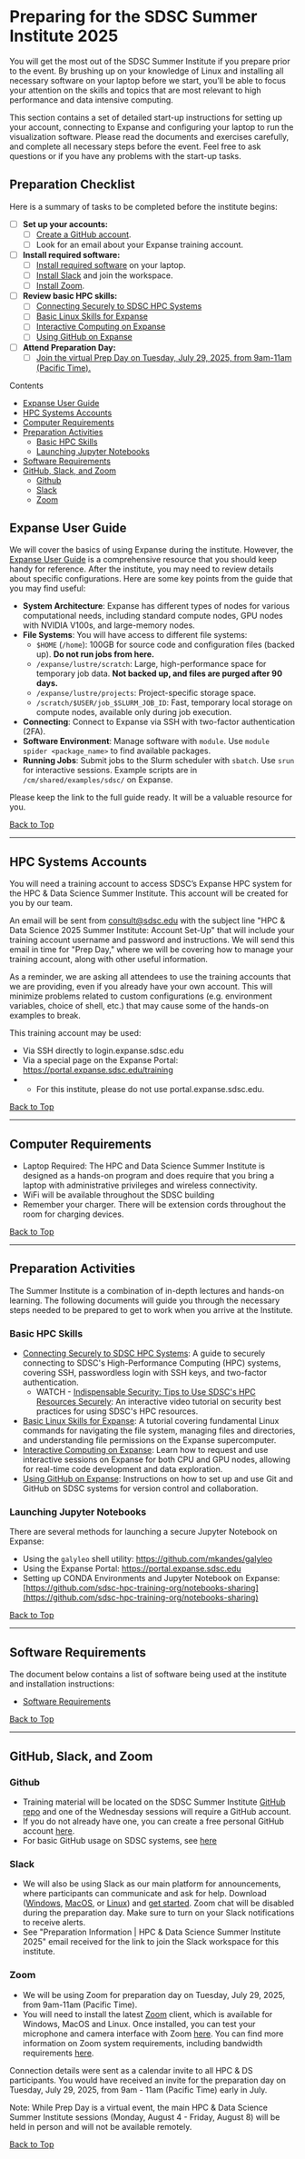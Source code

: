 <a name="top"></a>
# Preparing for the SDSC Summer Institute 2025

You will get the most out of the SDSC Summer Institute if you prepare prior to the event. By brushing up on your knowledge of Linux and installing all necessary software on your laptop before we start, you’ll be able to focus your attention on the skills and topics that are most relevant to high performance and data intensive computing.

This section contains a set of detailed start-up instructions for setting up your account, connecting to Expanse and configuring your laptop to run the visualization software. Please read the documents and exercises carefully, and complete all necessary steps before the event. Feel free to ask questions or if you have any problems with the start-up tasks.

## Preparation Checklist

Here is a summary of tasks to be completed before the institute begins:

- [ ] **Set up your accounts:**
    - [ ] [Create a GitHub account](#github).
    - [ ] Look for an email about your Expanse training account.
- [ ] **Install required software:**
    - [ ] [Install required software](./software_requirements.md) on your laptop.
    - [ ] [Install Slack](#slack) and join the workspace.
    - [ ] [Install Zoom](#zoom).
- [ ] **Review basic HPC skills:**
    - [ ] [Connecting Securely to SDSC HPC Systems](#basic-hpc-skills)
    - [ ] [Basic Linux Skills for Expanse](#basic-hpc-skills)
    - [ ] [Interactive Computing on Expanse](#basic-hpc-skills)
    - [ ] [Using GitHub on Expanse](#basic-hpc-skills)
- [ ] **Attend Preparation Day:**
    - [ ] [Join the virtual Prep Day on Tuesday, July 29, 2025, from 9am-11am (Pacific Time).](https://github.com/sdsc/sdsc-summer-institute-2025/tree/main/1.0_preparation_day_welcome_and_orientation)

Contents
* [Expanse User Guide](#expanse-user-guide)
* [HPC Systems Accounts](#hpc-systems-accounts)
* [Computer Requirements](#computer-requirements)
* [Preparation Activities](#preparation-activities)
   * [Basic HPC Skills](#basic-hpc-skills)
   * [Launching Jupyter Notebooks](#launching-jupyter-notebooks)
* [Software Requirements](#software-requirements)
* [GitHub, Slack, and Zoom](#github-slack-and-zoom)
    * [Github](#github)
    * [Slack](#slack)
    * [Zoom](#zoom)
  
## Expanse User Guide
We will cover the basics of using Expanse during the institute. However, the [Expanse User Guide](https://www.sdsc.edu/support/user_guides/expanse.html) is a comprehensive resource that you should keep handy for reference. After the institute, you may need to review details about specific configurations. Here are some key points from the guide that you may find useful:

*   **System Architecture**: Expanse has different types of nodes for various computational needs, including standard compute nodes, GPU nodes with NVIDIA V100s, and large-memory nodes.
*   **File Systems**: You will have access to different file systems:
    *   `$HOME` (`/home`): 100GB for source code and configuration files (backed up). **Do not run jobs from here.**
    *   `/expanse/lustre/scratch`: Large, high-performance space for temporary job data. **Not backed up, and files are purged after 90 days.**
    *   `/expanse/lustre/projects`: Project-specific storage space.
    *   `/scratch/$USER/job_$SLURM_JOB_ID`: Fast, temporary local storage on compute nodes, available only during job execution.
*   **Connecting**: Connect to Expanse via SSH with two-factor authentication (2FA).
*   **Software Environment**: Manage software with `module`. Use `module spider <package_name>` to find available packages.
*   **Running Jobs**: Submit jobs to the Slurm scheduler with `sbatch`. Use `srun` for interactive sessions. Example scripts are in `/cm/shared/examples/sdsc/` on Expanse.

Please keep the link to the full guide ready. It will be a valuable resource for you.

[Back to Top](#top)
<hr>

##  HPC Systems Accounts
You will need a training account to access SDSC’s Expanse HPC system for the HPC & Data Science Summer Institute. This account will be created for you by our team. 

An email will be sent from consult@sdsc.edu with the subject line "HPC & Data Science 2025 Summer Institute: Account Set-Up" that will include your training account username and password and instructions.
We will send this email in time for  "Prep Day," where we will be covering how to manage your training account, along with other useful information. 

As a reminder, we are asking all attendees to use the training accounts that we are providing, even if you already have your own account. This will minimize problems related to custom configurations (e.g. environment variables, choice of shell, etc.) that may cause some of the hands-on examples to break. 

This training account may be used:
  * Via SSH directly to login.expanse.sdsc.edu
  * Via a special page on the Expanse Portal: https://portal.expanse.sdsc.edu/training
  * * For this institute, please do not use portal.expanse.sdsc.edu.

[Back to Top](#top)
<hr>

 ## Computer Requirements
* Laptop Required: The HPC and Data Science Summer Institute is designed as a hands-on program and does require that you bring a laptop with administrative privileges and wireless connectivity.
* WiFi will be available throughout the SDSC building
* Remember your charger. There will be extension cords throughout the room for charging devices.

[Back to Top](#top)
<hr>

## Preparation Activities
The Summer Institute is a combination of in-depth lectures and hands-on learning. The following documents will guide you through the necessary steps needed to be prepared to get to work when you arrive at the Institute.

### Basic HPC Skills
* [Connecting Securely to SDSC HPC Systems](https://github.com/sdsc-hpc-training-org/hpc-security): A guide to securely connecting to SDSC's High-Performance Computing (HPC) systems, covering SSH, passwordless login with SSH keys, and two-factor authentication.
    * WATCH - [Indispensable Security: Tips to Use SDSC's HPC Resources Securely](https://education.sdsc.edu/training/interactive/202007_security_tips/index.php): An interactive video tutorial on security best practices for using SDSC's HPC resources.
* [Basic Linux Skills for Expanse](https://github.com/sdsc-hpc-training-org/basic_skills/tree/master/basic_linux_skills_expanse): A tutorial covering fundamental Linux commands for navigating the file system, managing files and directories, and understanding file permissions on the Expanse supercomputer.
* [Interactive Computing on Expanse](https://github.com/sdsc-hpc-training-org/basic_skills/tree/master/interactive_computing): Learn how to request and use interactive sessions on Expanse for both CPU and GPU nodes, allowing for real-time code development and data exploration.
* [Using GitHub on Expanse](https://github.com/sdsc-hpc-training-org/basic_skills/tree/master/using_github): Instructions on how to set up and use Git and GitHub on SDSC systems for version control and collaboration.

### Launching Jupyter Notebooks
There are several methods for launching a secure Jupyter Notebook on Expanse:
* Using the ```galyleo``` shell utility: https://github.com/mkandes/galyleo
* Using the Expanse Portal:   https://portal.expanse.sdsc.edu
* Setting up CONDA Environments and Jupyter Notebook on Expanse:  [https://github.com/sdsc-hpc-training-org/notebooks-sharing](https://github.com/sdsc-hpc-training-org/notebooks-sharing)

[Back to Top](#top)
<hr>

## Software Requirements
The document below contains a list of software being used at the institute and installation instructions:
* [Software Requirements](./software_requirements.md)

[Back to Top](#top)
<hr>

## GitHub, Slack, and Zoom

### Github
* Training material will be located on the SDSC Summer Institute [GitHub repo](https://github.com/sdsc/sdsc-summer-institute-2025/tree/main) and one of the Wednesday sessions will require a GitHub account.
* If you do not already have one, you can create a free personal GitHub account [here](https://docs.github.com/en/github/getting-started-with-github/signing-up-for-github/signing-up-for-a-new-github-account).  
* For basic GitHub usage on SDSC systems, see [here](https://github.com/sdsc-hpc-training-org/basic_skills/tree/master/using_github)

### Slack
* We will also be using Slack as our main platform for announcements, where participants can communicate and ask for help. Download ([Windows](https://slack.com/downloads/windows), [MacOS](https://slack.com/downloads/mac), or [Linux](https://slack.com/downloads/linux)) and [get started](https://slack.com/help/articles/218080037-Getting-started-for-new-Slack-users). Zoom chat will be disabled during the preparation day. Make sure to turn on your Slack notifications to receive alerts.
* See "Preparation Information | HPC & Data Science Summer Institute 2025" email received for the link to join the Slack workspace for this institute.

### Zoom
* We will be using Zoom for preparation day on Tuesday, July 29, 2025, from 9am-11am (Pacific Time).
* You will need to install the latest [Zoom](https://zoom.us/download) client, which is available for Windows, MacOS and Linux. Once installed, you can test your microphone and camera interface with Zoom [here](https://zoom.us/test). You can find more information on Zoom system requirements, including bandwidth requirements [here](https://support.zoom.us/hc/en-us/articles/201362023-System-Requirements-for-PC-Mac-and-Linux).

Connection details were sent as a calendar invite to all HPC & DS participants. You would have received an invite for the preparation day on Tuesday, July 29, 2025, from 9am - 11am (Pacific Time) early in July. 

Note: While Prep Day is a virtual event, the main HPC & Data Science Summer Institute sessions (Monday, August 4 - Friday, August 8) will be held in person and will not be available remotely.

[Back to Top](#top)

